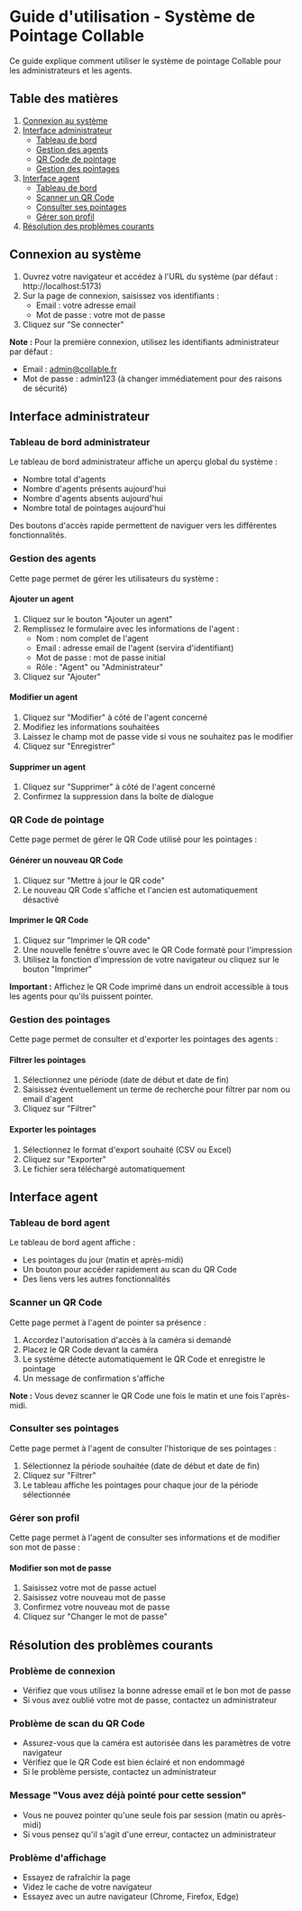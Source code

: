 # Guide d'utilisation - Système de Pointage Collable

Ce guide explique comment utiliser le système de pointage Collable pour les administrateurs et les agents.

## Table des matières

1. [Connexion au système](#connexion-au-système)
2. [Interface administrateur](#interface-administrateur)
   - [Tableau de bord](#tableau-de-bord-administrateur)
   - [Gestion des agents](#gestion-des-agents)
   - [QR Code de pointage](#qr-code-de-pointage)
   - [Gestion des pointages](#gestion-des-pointages)
3. [Interface agent](#interface-agent)
   - [Tableau de bord](#tableau-de-bord-agent)
   - [Scanner un QR Code](#scanner-un-qr-code)
   - [Consulter ses pointages](#consulter-ses-pointages)
   - [Gérer son profil](#gérer-son-profil)
4. [Résolution des problèmes courants](#résolution-des-problèmes-courants)

## Connexion au système

1. Ouvrez votre navigateur et accédez à l'URL du système (par défaut : http://localhost:5173)
2. Sur la page de connexion, saisissez vos identifiants :
   - Email : votre adresse email
   - Mot de passe : votre mot de passe
3. Cliquez sur "Se connecter"

**Note :** Pour la première connexion, utilisez les identifiants administrateur par défaut :
- Email : admin@collable.fr
- Mot de passe : admin123 (à changer immédiatement pour des raisons de sécurité)

## Interface administrateur

### Tableau de bord administrateur

Le tableau de bord administrateur affiche un aperçu global du système :

- Nombre total d'agents
- Nombre d'agents présents aujourd'hui
- Nombre d'agents absents aujourd'hui
- Nombre total de pointages aujourd'hui

Des boutons d'accès rapide permettent de naviguer vers les différentes fonctionnalités.

### Gestion des agents

Cette page permet de gérer les utilisateurs du système :

#### Ajouter un agent

1. Cliquez sur le bouton "Ajouter un agent"
2. Remplissez le formulaire avec les informations de l'agent :
   - Nom : nom complet de l'agent
   - Email : adresse email de l'agent (servira d'identifiant)
   - Mot de passe : mot de passe initial
   - Rôle : "Agent" ou "Administrateur"
3. Cliquez sur "Ajouter"

#### Modifier un agent

1. Cliquez sur "Modifier" à côté de l'agent concerné
2. Modifiez les informations souhaitées
3. Laissez le champ mot de passe vide si vous ne souhaitez pas le modifier
4. Cliquez sur "Enregistrer"

#### Supprimer un agent

1. Cliquez sur "Supprimer" à côté de l'agent concerné
2. Confirmez la suppression dans la boîte de dialogue

### QR Code de pointage

Cette page permet de gérer le QR Code utilisé pour les pointages :

#### Générer un nouveau QR Code

1. Cliquez sur "Mettre à jour le QR code"
2. Le nouveau QR Code s'affiche et l'ancien est automatiquement désactivé

#### Imprimer le QR Code

1. Cliquez sur "Imprimer le QR code"
2. Une nouvelle fenêtre s'ouvre avec le QR Code formaté pour l'impression
3. Utilisez la fonction d'impression de votre navigateur ou cliquez sur le bouton "Imprimer"

**Important :** Affichez le QR Code imprimé dans un endroit accessible à tous les agents pour qu'ils puissent pointer.

### Gestion des pointages

Cette page permet de consulter et d'exporter les pointages des agents :

#### Filtrer les pointages

1. Sélectionnez une période (date de début et date de fin)
2. Saisissez éventuellement un terme de recherche pour filtrer par nom ou email d'agent
3. Cliquez sur "Filtrer"

#### Exporter les pointages

1. Sélectionnez le format d'export souhaité (CSV ou Excel)
2. Cliquez sur "Exporter"
3. Le fichier sera téléchargé automatiquement

## Interface agent

### Tableau de bord agent

Le tableau de bord agent affiche :

- Les pointages du jour (matin et après-midi)
- Un bouton pour accéder rapidement au scan du QR Code
- Des liens vers les autres fonctionnalités

### Scanner un QR Code

Cette page permet à l'agent de pointer sa présence :

1. Accordez l'autorisation d'accès à la caméra si demandé
2. Placez le QR Code devant la caméra
3. Le système détecte automatiquement le QR Code et enregistre le pointage
4. Un message de confirmation s'affiche

**Note :** Vous devez scanner le QR Code une fois le matin et une fois l'après-midi.

### Consulter ses pointages

Cette page permet à l'agent de consulter l'historique de ses pointages :

1. Sélectionnez la période souhaitée (date de début et date de fin)
2. Cliquez sur "Filtrer"
3. Le tableau affiche les pointages pour chaque jour de la période sélectionnée

### Gérer son profil

Cette page permet à l'agent de consulter ses informations et de modifier son mot de passe :

#### Modifier son mot de passe

1. Saisissez votre mot de passe actuel
2. Saisissez votre nouveau mot de passe
3. Confirmez votre nouveau mot de passe
4. Cliquez sur "Changer le mot de passe"

## Résolution des problèmes courants

### Problème de connexion

- Vérifiez que vous utilisez la bonne adresse email et le bon mot de passe
- Si vous avez oublié votre mot de passe, contactez un administrateur

### Problème de scan du QR Code

- Assurez-vous que la caméra est autorisée dans les paramètres de votre navigateur
- Vérifiez que le QR Code est bien éclairé et non endommagé
- Si le problème persiste, contactez un administrateur

### Message "Vous avez déjà pointé pour cette session"

- Vous ne pouvez pointer qu'une seule fois par session (matin ou après-midi)
- Si vous pensez qu'il s'agit d'une erreur, contactez un administrateur

### Problème d'affichage

- Essayez de rafraîchir la page
- Videz le cache de votre navigateur
- Essayez avec un autre navigateur (Chrome, Firefox, Edge)
